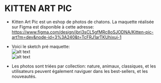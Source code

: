 # KITTEN ART PIC

- Kitten Art Pic est un eshop de photos de chatons. La maquette réalisée sur Figma est disponible à cette adresse:  
  https://www.figma.com/design/jbri3sCL5gfMRc8oSJODNA/Kitten-pic-art?m=dev&node-id=3%3A240&t=TcFRJ1arTKUhixuj-1

- Voici le sketch pré maquette:  
  ![alt text](../sketch/IMG_20240523_094606.jpg)  
  ![alt text](../sketch/IMG_20240523_094642.jpg)

- Les photos sont triées par collection: nature, animaux, classiques, et les utilisateurs peuvent également naviguer dans les best-sellers, et les nouveautés.
